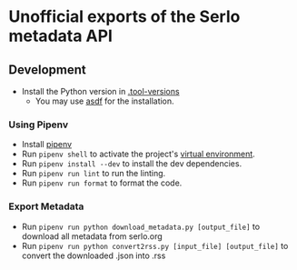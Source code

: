 # Unofficial exports of the Serlo metadata API

## Development

* Install the Python version in [.tool-versions](.tool-versions)
    * You may use [asdf](https://asdf-vm.com/) for the installation.

### Using Pipenv

* Install [pipenv](https://pipenv.pypa.io/en/latest/installation/#installing-pipenv)
* Run `pipenv shell` to activate the project's [virtual environment](https://docs.python.org/3/library/venv.html). 
* Run `pipenv install --dev` to install the dev dependencies.
* Run `pipenv run lint` to run the linting.
* Run `pipenv run format` to format the code.

### Export Metadata

* Run `pipenv run python download_metadata.py [output_file]` to download all metadata from serlo.org
* Run `pipenv run python convert2rss.py [input_file] [output_file]` to convert the downloaded .json into .rss
